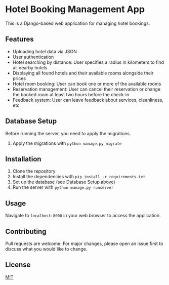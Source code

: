 # Hotel Booking Management App

This is a Django-based web application for managing hotel bookings.

## Features

- Uploading hotel data via JSON
- User authentication
- Hotel searching by distance: User specifies a radius in kilometers to find all nearby hotels
- Displaying all found hotels and their available rooms alongside their prices
- Hotel room booking: User can book one or more of the available rooms
- Reservation management: User can cancel their reservation or change the booked room at least two hours before the check-in
- Feedback system: User can leave feedback about services, cleanliness, etc.


## Database Setup

Before running the server, you need to apply the migrations.

1. Apply the migrations with `python manage.py migrate`

## Installation

1. Clone the repository
2. Install the dependencies with `pip install -r requirements.txt`
3. Set up the database (see Database Setup above)
4. Run the server with `python manage.py runserver`

## Usage

Navigate to `localhost:8000` in your web browser to access the application.

## Contributing

Pull requests are welcome. For major changes, please open an issue first to discuss what you would like to change.

## License

[MIT](https://choosealicense.com/licenses/mit/)